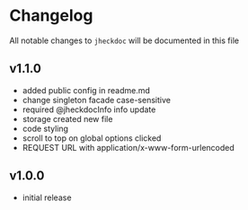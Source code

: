 # Changelog

All notable changes to `jheckdoc` will be documented in this file

## v1.1.0

* added public config in readme.md
* change singleton facade case-sensitive
* required @jheckdocInfo info update
* storage created new file
* code styling
* scroll to top on global options clicked
* REQUEST URL with application/x-www-form-urlencoded

## v1.0.0

* initial release
